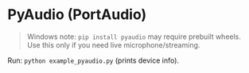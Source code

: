 
# PyAudio (PortAudio)

> Windows note: `pip install pyaudio` may require prebuilt wheels.  
> Use this only if you need live microphone/streaming.

Run: `python example_pyaudio.py` (prints device info).
